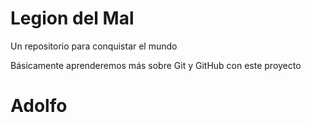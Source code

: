 # Legion del Mal
Un repositorio para conquistar el mundo

Básicamente aprenderemos más sobre Git y GitHub con este proyecto

# Adolfo

